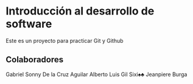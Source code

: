 # Introducción al desarrollo de software
Este es un proyecto para practicar Git y Github

## Colaboradores
Gabriel Sonny De la Cruz Aguilar
Alberto Luis Gil Sixi♠♣
Jeanpiere Burga
